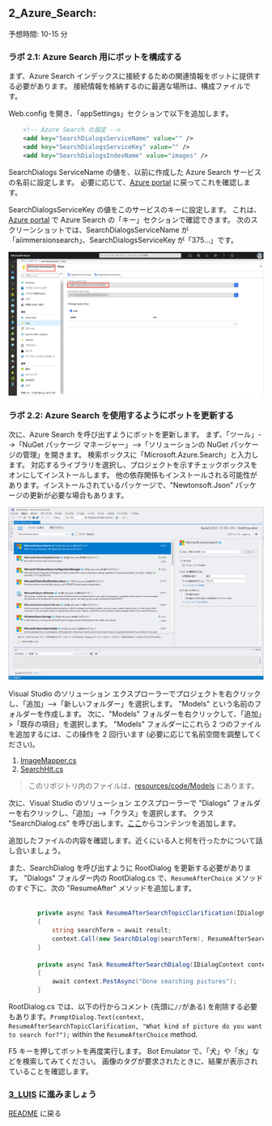 ﻿## 2_Azure_Search:
予想時間: 10-15 分

### ラボ 2.1: Azure Search 用にボットを構成する 

まず、Azure Search インデックスに接続するための関連情報をボットに提供する必要があります。  接続情報を格納するのに最適な場所は、構成ファイルです。  

Web.config を開き、「appSettings」セクションで以下を追加します。

```xml    
    <!-- Azure Search の設定 -->
    <add key="SearchDialogsServiceName" value="" />
    <add key="SearchDialogsServiceKey" value="" />
    <add key="SearchDialogsIndexName" value="images" />
```

SearchDialogs ServiceName の値を、以前に作成した Azure Search サービスの名前に設定します。  必要に応じて、[Azure portal](https://portal.azure.com) に戻ってこれを確認します。  

SearchDialogsServiceKey の値をこのサービスのキーに設定します。  これは、[Azure portal](https://portal.azure.com) で Azure Search の「キー」セクションで確認できます。  次のスクリーンショットでは、SearchDialogsServiceName が「aiimmersionsearch」、SearchDialogsServiceKey が「375...」です。  

![Azure Search の設定](./resources/assets/AzureSearchSettings.jpg) 

### ラボ 2.2: Azure Search を使用するようにボットを更新する

次に、Azure Search を呼び出すようにボットを更新します。  まず、「ツール」-->「NuGet パッケージ マネージャー」-->「ソリューションの NuGet パッケージの管理」を開きます。  検索ボックスに「Microsoft.Azure.Search」と入力します。  対応するライブラリを選択し、プロジェクトを示すチェックボックスをオンにしてインストールします。  他の依存関係もインストールされる可能性があります。インストールされているパッケージで、"Newtonsoft.Json" パッケージの更新が必要な場合もあります。

![Azure Search NuGet](./resources/assets/AzureSearchNuGet.jpg) 

Visual Studio のソリューション エクスプローラーでプロジェクトを右クリックし、「追加」-->「新しいフォルダー」を選択します。  "Models" という名前のフォルダーを作成します。  次に、"Models" フォルダーを右クリックして、「追加」>「既存の項目」を選択します。  "Models" フォルダーにこれら 2 つのファイルを追加するには、この操作を 2 回行います (必要に応じて名前空間を調整してください)。
1. [ImageMapper.cs](./resources/code/Models/ImageMapper.cs)
2. [SearchHit.cs](./resources/code/Models/SearchHit.cs)

>このリポジトリ内のファイルは、[resources/code/Models](./resources/code/Models) にあります。

次に、Visual Studio のソリューション エクスプローラーで "Dialogs" フォルダーを右クリックし、「追加」-->「クラス」を選択します。  クラス "SearchDialog.cs" を呼び出します。[ここ](./resources/code/SearchDialog.cs)からコンテンツを追加します。

追加したファイルの内容を確認します。近くにいる人と何を行ったかについて話し合いましょう。

また、SearchDialog を呼び出すように RootDialog を更新する必要があります。  "Dialogs" フォルダー内の RootDialog.cs で、`ResumeAfterChoice` メソッドのすぐ下に、次の "ResumeAfter" メソッドを追加します。

```csharp

        private async Task ResumeAfterSearchTopicClarification(IDialogContext context, IAwaitable<string> result)
        {
            string searchTerm = await result;
            context.Call(new SearchDialog(searchTerm), ResumeAfterSearchDialog);
        }

        private async Task ResumeAfterSearchDialog(IDialogContext context, IAwaitable<object> result)
        {
            await context.PostAsync("Done searching pictures");
        }

```

RootDialog.cs では、以下の行からコメント (先頭に`//`がある) を削除する必要もあります。`PromptDialog.Text(context, ResumeAfterSearchTopicClarification, "What kind of picture do you want to search for?");` within the `ResumeAfterChoice` method.

F5 キーを押してボットを再度実行します。  Bot Emulator で、「犬」や「水」などを検索してみてください。  画像のタグが要求されたときに、結果が表示されていることを確認します。  


### [3_LUIS](./3_LUIS.md) に進みましょう  
[README](./0_README.md) に戻る
